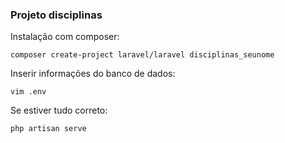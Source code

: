 ### Projeto disciplinas

Instalação com composer:

    composer create-project laravel/laravel disciplinas_seunome

Inserir informações do banco de dados:

    vim .env

Se estiver tudo correto:

    php artisan serve


